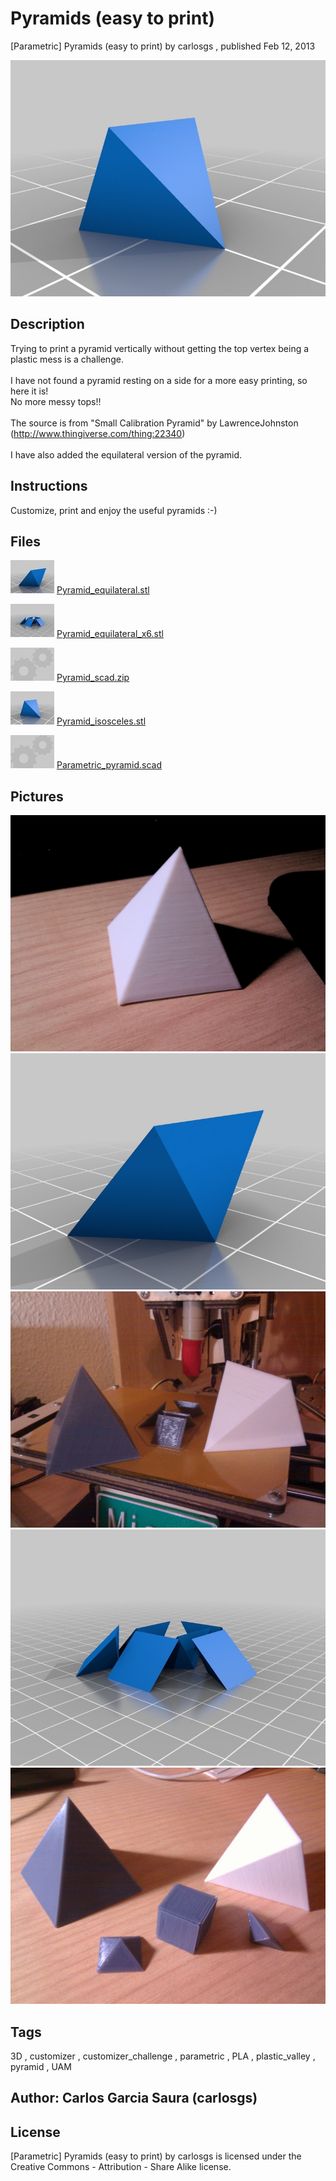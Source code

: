 Pyramids (easy to print)
===============
[Parametric] Pyramids (easy to print)  by carlosgs , published Feb 12, 2013

![Image](img/Pyramid_isosceles_display_large.jpg "Title")

Description
--------
Trying to print a pyramid vertically without getting the top vertex being a plastic mess is a challenge.<br />
<br />
I have not found a pyramid resting on a side for a more easy printing, so here it is!<br />
No more messy tops!!<br />
<br />
The source is from "Small Calibration Pyramid" by LawrenceJohnston (http://www.thingiverse.com/thing:22340)<br />
<br />
I have also added the equilateral version of the pyramid.

Instructions
--------
Customize, print and enjoy the useful pyramids :-)

Files
--------
[![Image](img/Pyramid_equilateral_preview_tinycard.jpg)](Pyramid_equilateral.stl)
 [ Pyramid_equilateral.stl](Pyramid_equilateral.stl)  

[![Image](img/Pyramid_equilateral_x6_preview_tinycard.jpg)](Pyramid_equilateral_x6.stl)
 [ Pyramid_equilateral_x6.stl](Pyramid_equilateral_x6.stl)  

[![Image](img/Gears_preview_tinycard.jpg)](Pyramid_scad.zip)
 [ Pyramid_scad.zip](Pyramid_scad.zip)  

[![Image](img/Pyramid_isosceles_preview_tinycard.jpg)](Pyramid_isosceles.stl)
 [ Pyramid_isosceles.stl](Pyramid_isosceles.stl)  

[![Image](img/Gears_preview_tinycard.jpg)](Parametric_pyramid.scad)
 [ Parametric_pyramid.scad](Parametric_pyramid.scad)  



Pictures
--------
![Image](img/2013-02-12_22.10.58_display_large.jpg "Title")
![Image](img/Pyramid_equilateral_display_large.jpg "Title")
![Image](img/2013-02-12_23.39.58_display_large.jpg "Title")
![Image](img/Pyramid_equilateral_x6_display_large.jpg "Title")
![Image](img/2013-02-13_00.31.02_display_large.jpg "Title")


Tags
--------
3D , customizer , customizer_challenge , parametric , PLA , plastic_valley , pyramid , UAM  



Author: Carlos Garcia Saura (carlosgs)
--------


License
--------
[Parametric] Pyramids (easy to print) by carlosgs is licensed under the Creative Commons - Attribution - Share Alike license.  


